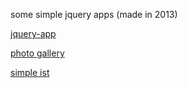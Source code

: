 some simple jquery apps (made in 2013)

[jquery-app](https://vinhnghi223.github.io/web-playground/jquery-apps/homepage.html)

[photo gallery](https://vinhnghi223.github.io/web-playground/photo-gallery/)

[simple ist](https://vinhnghi223.github.io/web-playground/simple-list/)

